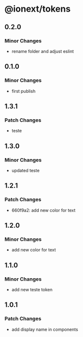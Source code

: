 # @ionext/tokens

## 0.2.0

### Minor Changes

- rename folder and adjust eslint

## 0.1.0

### Minor Changes

- first publish

## 1.3.1

### Patch Changes

- teste

## 1.3.0

### Minor Changes

- updated teste

## 1.2.1

### Patch Changes

- 660f9a2: add new color for text

## 1.2.0

### Minor Changes

- add new color for text

## 1.1.0

### Minor Changes

- add new teste token

## 1.0.1

### Patch Changes

- add display name in components

